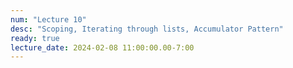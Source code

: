 ```yaml
---
num: "Lecture 10"
desc: "Scoping, Iterating through lists, Accumulator Pattern"
ready: true
lecture_date: 2024-02-08 11:00:00.00-7:00
---
```


